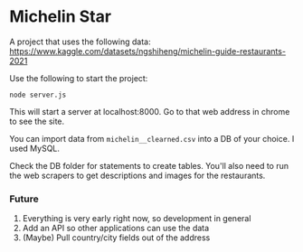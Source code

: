 # Michelin Star

A project that uses the following data: https://www.kaggle.com/datasets/ngshiheng/michelin-guide-restaurants-2021

Use the following to start the project:

```
node server.js
```

This will start a server at localhost:8000. Go to that web address in chrome to see the site.

You can import data from `michelin__clearned.csv` into a DB of your choice. I used MySQL.

Check the DB folder for statements to create tables. You'll also need to run the web scrapers to get descriptions and images for the restaurants.

### Future

1) Everything is very early right now, so development in general
2) Add an API so other applications can use the data
3) (Maybe) Pull country/city fields out of the address
